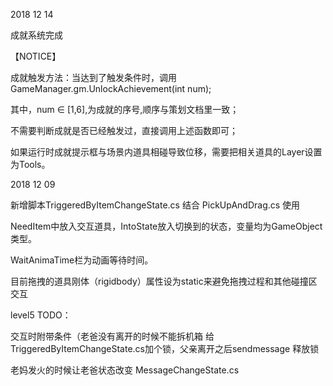 2018 12 14

成就系统完成

【NOTICE】

成就触发方法：当达到了触发条件时，调用 GameManager.gm.UnlockAchievement(int num);

其中，num ∈ [1,6],为成就的序号,顺序与策划文档里一致；

不需要判断成就是否已经触发过，直接调用上述函数即可；

如果运行时成就提示框与场景内道具相碰导致位移，需要把相关道具的Layer设置为Tools。


2018 12 09 

新增脚本TriggeredByItemChangeState.cs 结合 PickUpAndDrag.cs 使用

NeedItem中放入交互道具，IntoState放入切换到的状态，变量均为GameObject类型。

WaitAnimaTime栏为动画等待时间。



目前拖拽的道具刚体（rigidbody）属性设为static来避免拖拽过程和其他碰撞区交互

level5 TODO：

交互时附带条件（老爸没有离开的时候不能拆机箱 给TriggeredByItemChangeState.cs加个锁，父亲离开之后sendmessage 释放锁

老妈发火的时候让老爸状态改变 MessageChangeState.cs
